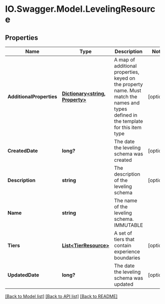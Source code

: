 # IO.Swagger.Model.LevelingResource
## Properties

Name | Type | Description | Notes
------------ | ------------- | ------------- | -------------
**AdditionalProperties** | [**Dictionary&lt;string, Property&gt;**](Property.md) | A map of additional properties, keyed on the property name.  Must match the names and types defined in the template for this item type | [optional] 
**CreatedDate** | **long?** | The date the leveling schema was created | [optional] 
**Description** | **string** | The description of the leveling schema | [optional] 
**Name** | **string** | The name of the leveling schema.  IMMUTABLE | 
**Tiers** | [**List&lt;TierResource&gt;**](TierResource.md) | A set of tiers that contain experience boundaries | [optional] 
**UpdatedDate** | **long?** | The date the leveling schema was updated | [optional] 

[[Back to Model list]](../README.md#documentation-for-models) [[Back to API list]](../README.md#documentation-for-api-endpoints) [[Back to README]](../README.md)

